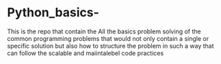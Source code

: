 # Python_basics-
This is the repo that contain the All the basics problem solving of the common programming problems that would not only contain a single or specific solution but also how to structure the problem in such a way that can follow the scalable and maiintalebel   code practices 

